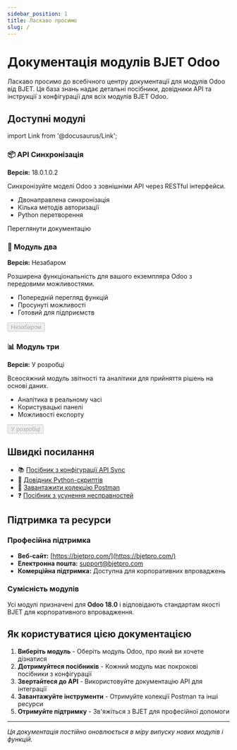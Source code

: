 ```yaml
---
sidebar_position: 1
title: Ласкаво просимо
slug: /
---
```


# Документація модулів BJET Odoo

Ласкаво просимо до всебічного центру документації для модулів Odoo від BJET. Ця база знань надає детальні посібники, довідники API та інструкції з конфігурації для всіх модулів BJET Odoo.

## Доступні модулі

import Link from '@docusaurus/Link';

<div className="row margin-bottom--lg">
  <div className="col col--4">
    <div className="card shadow--md">
      <div className="card__header">
        <h3>📦 API Синхронізація</h3>
      </div>
      <div className="card__body">
        <p><strong>Версія:</strong> 18.0.1.0.2</p>
        <p>Синхронізуйте моделі Odoo з зовнішніми API через RESTful інтерфейси.</p>
        <ul style={{fontSize: '0.9em'}}>
          <li>Двонаправлена синхронізація</li>
          <li>Кілька методів авторизації</li>
          <li>Python перетворення</li>
        </ul>
      </div>
      <div className="card__footer">
        <Link
          className="button button--primary button--block"
          to="/docs/modules/api-sync">
          Переглянути документацію
        </Link>
      </div>
    </div>
  </div>
  
  <div className="col col--4">
    <div className="card shadow--md">
      <div className="card__header">
        <h3>🚀 Модуль два</h3>
      </div>
      <div className="card__body">
        <p><strong>Версія:</strong> Незабаром</p>
        <p>Розширена функціональність для вашого екземпляра Odoo з передовими можливостями.</p>
        <ul style={{fontSize: '0.9em'}}>
          <li>Попередній перегляд функцій</li>
          <li>Просунуті можливості</li>
          <li>Готовий для підприємств</li>
        </ul>
      </div>
      <div className="card__footer">
        <button className="button button--secondary button--block" disabled>
          Незабаром
        </button>
      </div>
    </div>
  </div>
  
  <div className="col col--4">
    <div className="card shadow--md">
      <div className="card__header">
        <h3>📊 Модуль три</h3>
      </div>
      <div className="card__body">
        <p><strong>Версія:</strong> У розробці</p>
        <p>Всеосяжний модуль звітності та аналітики для прийняття рішень на основі даних.</p>
        <ul style={{fontSize: '0.9em'}}>
          <li>Аналітика в реальному часі</li>
          <li>Користувацькі панелі</li>
          <li>Можливості експорту</li>
        </ul>
      </div>
      <div className="card__footer">
        <button className="button button--secondary button--block" disabled>
          У розробці
        </button>
      </div>
    </div>
  </div>
</div>

## Швидкі посилання

- 📚 [Посібник з конфігурації API Sync](/docs/modules/api-sync/configuration/overview)
- 🔧 [Довідник Python-скриптів](/docs/modules/api-sync/python-scripts/context-variables)
- 📮 [Завантажити колекцію Postman](/postman)
- ❓ [Посібник з усунення несправностей](/docs/modules/api-sync/troubleshooting)

## Підтримка та ресурси

### Професійна підтримка
- **Веб-сайт:** [https://bjetpro.com/](https://bjetpro.com/)
- **Електронна пошта:** [support@bjetpro.com](mailto:support@bjetpro.com)
- **Комерційна підтримка:** Доступна для корпоративних впроваджень

### Сумісність модулів
Усі модулі призначені для **Odoo 18.0** і відповідають стандартам якості BJET для корпоративного впровадження.

## Як користуватися цією документацією

1. **Виберіть модуль** - Оберіть модуль Odoo, про який ви хочете дізнатися
2. **Дотримуйтеся посібників** - Кожний модуль має покрокові посібники з конфігурації
3. **Звертайтеся до API** - Використовуйте документацію API для інтеграції
4. **Завантажуйте інструменти** - Отримуйте колекції Postman та інші ресурси
5. **Отримуйте підтримку** - Зв'яжіться з BJET для професійної допомоги

---

*Ця документація постійно оновлюється в міру випуску нових модулів і функцій.*